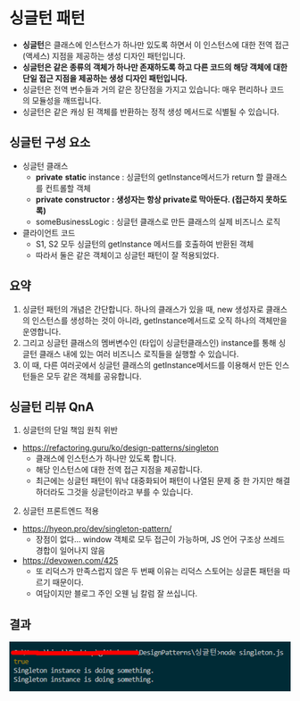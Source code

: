 # 싱글턴 패턴

- **싱글턴**은 클래스에 인스턴스가 하나만 있도록 하면서 이 인스턴스에 대한 전역 접근(액세스) 지점을 제공하는 생성 디자인 패턴입니다.
- **싱글턴은 같은 종류의 객체가 하나만 존재하도록 하고 다른 코드의 해당 객체에 대한 단일 접근 지점을 제공하는 생성 디자인 패턴입니다.**
- 싱글턴은 전역 변수들과 거의 같은 장단점을 가지고 있습니다: 매우 편리하나 코드의 모듈성을 깨뜨립니다.
- 싱글턴은 같은 캐싱 된 객체를 반환하는 정적 생성 메서드로 식별될 수 있습니다.

## 싱글턴 구성 요소

- 싱글턴 클래스
  - **private** **static** instance : 싱글턴의 getInstance메서드가 return 할 클래스를 컨트롤할 객체
  - **private** **constructor : 생성자는 항상 private로 막아둔다. (접근하지 못하도록)**
  - someBusinessLogic : 싱글턴 클래스로 만든 클래스의 실제 비즈니스 로직
- 클라이언트 코드
  - S1, S2 모두 싱글턴의 getInstance 메서드를 호출하여 반환된 객체
  - 따라서 둘은 같은 객체이고 싱글턴 패턴이 잘 적용되었다.

## 요약

1. 싱글턴 패턴의 개념은 간단합니다. 하나의 클래스가 있을 때, new 생성자로 클래스의 인스턴스를 생성하는 것이 아니라, getInstance메서드로 오직 하나의 객체만을 운영합니다.
2. 그리고 싱글턴 클래스의 멤버변수인 (타입이 싱글턴클래스인) instance를 통해 싱글턴 클래스 내에 있는 여러 비즈니스 로직들을 실행할 수 있습니다.
3. 이 때, 다른 여러곳에서 싱글턴 클래스의 getInstance메서드를 이용해서 만든 인스턴들은 모두 같은 객체를 공유합니다.

## 싱글턴 리뷰 QnA
1. 싱글턴의 단일 책임 원칙 위반
- https://refactoring.guru/ko/design-patterns/singleton
  - 클래스에 인스턴스가 하나만 있도록 합니다. 
  - 해당 인스턴스에 대한 전역 접근 지점을 제공합니다.
  - 최근에는 싱글턴 패턴이 워낙 대중화되어 패턴이 나열된 문제 중 한 가지만 해결하더라도 그것을 싱글턴이라고 부를 수 있습니다.
2. 싱글턴 프론트엔드 적용
  - https://hyeon.pro/dev/singleton-pattern/
    - 장점이 없다... window 객체로 모두 접근이 가능하며, JS 언어 구조상 쓰레드 경합이 일어나지 않음
  - https://devowen.com/425
    - 또 리덕스가 만족스럽지 않은 두 번째 이유는 리덕스 스토어는 싱글톤 패턴을 따르기 때문이다.
    - 여담이지만 블로그 주인 오웬 님 칼럼 잘 쓰십니다.

## 결과

![result](./img/result.png)
